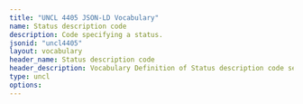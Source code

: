 ```yaml
---
title: "UNCL 4405 JSON-LD Vocabulary"
name: Status description code
description: Code specifying a status.
jsonid: "uncl4405"
layout: vocabulary
header_name: Status description code
header_description: Vocabulary Definition of Status description code semantics in HTML format. JSON-LD format is available at [uncl4405.jsonld](/vocabulary/uncl4405.jsonld)
type: uncl
options:
---
```

